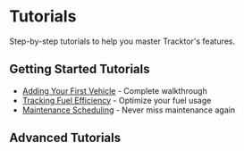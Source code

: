 # Tutorials

Step-by-step tutorials to help you master Tracktor's features.

## Getting Started Tutorials

- [Adding Your First Vehicle](./adding-first-vehicle.md) - Complete walkthrough
- [Tracking Fuel Efficiency](./tracking-fuel-efficiency.md) - Optimize your fuel usage
- [Maintenance Scheduling](./maintenance-scheduling.md) - Never miss maintenance again

## Advanced Tutorials

<!-- PLACEHOLDER: Manual Update Required -->
<!-- Type: feature-description -->
<!-- Instructions: Add advanced tutorial topics as features are developed -->
<!-- Priority: low -->
